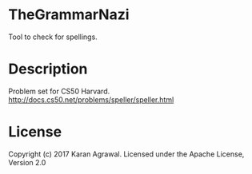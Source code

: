 # TheGrammarNazi
Tool to check for spellings.

# Description
Problem set for CS50 Harvard.
http://docs.cs50.net/problems/speller/speller.html

# License
Copyright (c) 2017 Karan Agrawal. Licensed under the Apache License, Version 2.0


